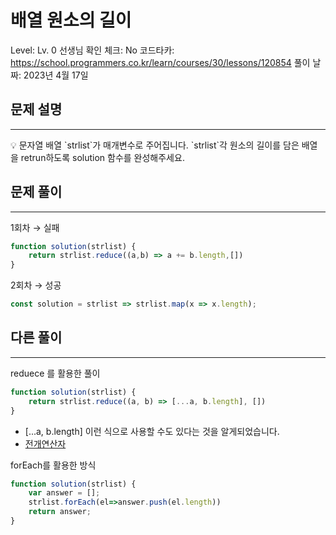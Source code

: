 # 배열 원소의 길이

Level: Lv. 0
선생님 확인 체크: No
코드타카: https://school.programmers.co.kr/learn/courses/30/lessons/120854
풀이 날짜: 2023년 4월 17일

## 문제 설명

---

<aside>
💡 문자열 배열 `strlist`가 매개변수로 주어집니다. `strlist`각 원소의 길이를 담은 배열을 retrun하도록 solution 함수를 완성해주세요.

</aside>

## 문제 풀이

---

1회차 → 실패

```jsx
function solution(strlist) {
    return strlist.reduce((a,b) => a += b.length,[])
}
```

2회차 → 성공

```jsx
const solution = strlist => strlist.map(x => x.length);
```

## 다른 풀이

---

reduece 를 활용한 풀이

```jsx
function solution(strlist) {
    return strlist.reduce((a, b) => [...a, b.length], [])
}
```

- [...a, b.length] 이런 식으로 사용할 수도 있다는 것을 알게되었습니다.
- [전개연산자](https://www.notion.so/bc57dd2c294d47b486f3eecfde1c0302)

forEach를 활용한 방식 

```jsx
function solution(strlist) {
    var answer = [];
    strlist.forEach(el=>answer.push(el.length))
    return answer;
}
```